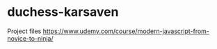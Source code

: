 # duchess-karsaven
Project files https://www.udemy.com/course/modern-javascript-from-novice-to-ninja/
